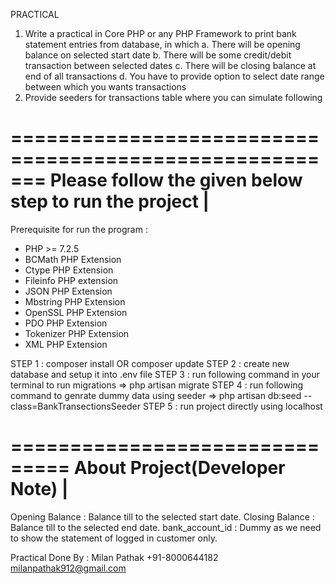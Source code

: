 PRACTICAL 
1. Write a practical in Core PHP or any PHP Framework to print bank statement entries  from database, in which 
a. There will be opening balance on selected start date 
b. There will be some credit/debit transaction between selected dates 
c. There will be closing balance at end of all transactions 
d. You have to provide option to select date range between which you wants  transactions 
2. Provide seeders for transactions table where you can simulate following

=======================================================
Please follow the given below step to run the project  |
=======================================================
Prerequisite for run the program :

- PHP >= 7.2.5
- BCMath PHP Extension
- Ctype PHP Extension
- Fileinfo PHP extension
- JSON PHP Extension
- Mbstring PHP Extension
- OpenSSL PHP Extension
- PDO PHP Extension
- Tokenizer PHP Extension
- XML PHP Extension

STEP 1 : composer install OR composer update
STEP 2 : create new database and setup it into .env file
STEP 3 : run following command in your terminal to run migrations 
          => php artisan migrate
STEP 4 : run following command to genrate dummy data using seeder 
          => php artisan db:seed --class=BankTransectionsSeeder
STEP 5 : run project directly using localhost

===============================
About Project(Developer Note) |
===============================

Opening Balance : Balance till to the selected start date. 
Closing Balance : Balance till to the selected end date.
bank_account_id : Dummy as we need to show the statement of logged in customer only.

Practical Done By :
Milan Pathak
+91-8000644182
milanpathak912@gmail.com
